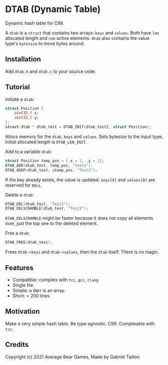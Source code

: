 # DTAB (Dynamic Table) 

Dynamic hash table for C99. 

A ```dtab``` is a ```struct``` that contains two arrays: ```keys``` and ```values```.
Both have ```len``` allocated length and ```num``` active elements.
```dtab``` also contains the value type's ```bytesize``` to move bytes around.

## Installation

Add ```dtab.h``` and ```dtab.c``` to your source code.

## Tutorial

Initiate a ```dtab```:
```c
struct Position {
    uint32_t x;
    uint32_t y;
};
struct dtab * dtab_test = DTAB_INIT(dtab_test2, struct Position);
```
Allocs memory for the ```dtab```, ```keys``` and ```values```. Sets bytesize to the input type. Initial  allocated length is ```DTAB_LEN_INIT```.

Add to a variable ```dtab```:
```c
struct Position temp_pos = {.x = 1, .y = 2};
DTAB_ADD(dtab_test, temp_pos, "Test1");
DTAB_ADDP(dtab_test, &temp_pos, "Test2");
```
If the key already exists, the value is updated. ```keys[0]``` and ```values[0]``` are reserved for ```NULL```.

Delete a ```dtab```:
```c
DTAB_DEL(dtab_test, "Test1");
DTAB_DELSCRAMBLE(dtab_test, "Test2");
```
```DTAB_DELSCRAMBLE``` might be faster because it does not copy all elements over, just the top one to the deleted element.

Free a ```dtab```:
```c
DTAB_FREE(dtab_test);
```
Frees ```dtab->keys``` and ```dtab->values```, then the ```dtab``` itself. There is no magic.

## Features
- Compatible: compiles with ```tcc```, ```gcc```, ```clang``` 
- Single file.
- Simple: a darr is an array.
- Short: < 200 lines

## Motivation
Make a very simple hash table. 
Be type agnostic.
C99.
Compileable with ```tcc```.

## Credits
Copyright (c) 2021 Average Bear Games, Made by Gabriel Taillon
